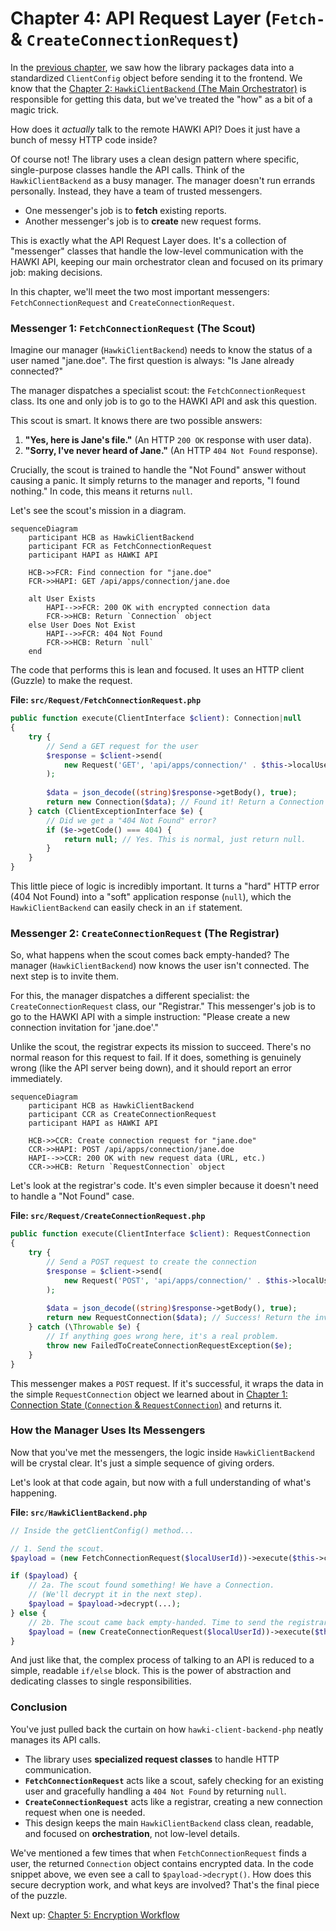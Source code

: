 # Chapter 4: API Request Layer (`Fetch-` & `CreateConnectionRequest`)

In the [previous chapter](clientconfig-the-standardized-payload_1483722428.md), we saw how the library packages data into a standardized `ClientConfig` object before sending it to the frontend. We know that the [Chapter 2: `HawkiClientBackend` (The Main Orchestrator)](hawkiclientbackend-the-main-orchestrator_1464278974.md) is responsible for getting this data, but we've treated the "how" as a bit of a magic trick.

How does it *actually* talk to the remote HAWKI API? Does it just have a bunch of messy HTTP code inside?

Of course not! The library uses a clean design pattern where specific, single-purpose classes handle the API calls. Think of the `HawkiClientBackend` as a busy manager. The manager doesn't run errands personally. Instead, they have a team of trusted messengers.

-   One messenger's job is to **fetch** existing reports.
-   Another messenger's job is to **create** new request forms.

This is exactly what the API Request Layer does. It's a collection of "messenger" classes that handle the low-level communication with the HAWKI API, keeping our main orchestrator clean and focused on its primary job: making decisions.

In this chapter, we'll meet the two most important messengers: `FetchConnectionRequest` and `CreateConnectionRequest`.

### Messenger 1: `FetchConnectionRequest` (The Scout)

Imagine our manager (`HawkiClientBackend`) needs to know the status of a user named "jane.doe". The first question is always: "Is Jane already connected?"

The manager dispatches a specialist scout: the `FetchConnectionRequest` class. Its one and only job is to go to the HAWKI API and ask this question.

This scout is smart. It knows there are two possible answers:
1.  **"Yes, here is Jane's file."** (An HTTP `200 OK` response with user data).
2.  **"Sorry, I've never heard of Jane."** (An HTTP `404 Not Found` response).

Crucially, the scout is trained to handle the "Not Found" answer without causing a panic. It simply returns to the manager and reports, "I found nothing." In code, this means it returns `null`.

Let's see the scout's mission in a diagram.

```mermaid
sequenceDiagram
    participant HCB as HawkiClientBackend
    participant FCR as FetchConnectionRequest
    participant HAPI as HAWKI API

    HCB->>FCR: Find connection for "jane.doe"
    FCR->>HAPI: GET /api/apps/connection/jane.doe

    alt User Exists
        HAPI-->>FCR: 200 OK with encrypted connection data
        FCR->>HCB: Return `Connection` object
    else User Does Not Exist
        HAPI-->>FCR: 404 Not Found
        FCR->>HCB: Return `null`
    end
```

The code that performs this is lean and focused. It uses an HTTP client (Guzzle) to make the request.

**File: `src/Request/FetchConnectionRequest.php`**
```php
public function execute(ClientInterface $client): Connection|null
{
    try {
        // Send a GET request for the user
        $response = $client->send(
            new Request('GET', 'api/apps/connection/' . $this->localUserId)
        );
        
        $data = json_decode((string)$response->getBody(), true);
        return new Connection($data); // Found it! Return a Connection object.
    } catch (ClientExceptionInterface $e) {
        // Did we get a "404 Not Found" error?
        if ($e->getCode() === 404) {
            return null; // Yes. This is normal, just return null.
        }
    }
}
```
This little piece of logic is incredibly important. It turns a "hard" HTTP error (404 Not Found) into a "soft" application response (`null`), which the `HawkiClientBackend` can easily check in an `if` statement.

### Messenger 2: `CreateConnectionRequest` (The Registrar)

So, what happens when the scout comes back empty-handed? The manager (`HawkiClientBackend`) now knows the user isn't connected. The next step is to invite them.

For this, the manager dispatches a different specialist: the `CreateConnectionRequest` class, our "Registrar." This messenger's job is to go to the HAWKI API with a simple instruction: "Please create a new connection invitation for 'jane.doe'."

Unlike the scout, the registrar expects its mission to succeed. There's no normal reason for this request to fail. If it does, something is genuinely wrong (like the API server being down), and it should report an error immediately.

```mermaid
sequenceDiagram
    participant HCB as HawkiClientBackend
    participant CCR as CreateConnectionRequest
    participant HAPI as HAWKI API

    HCB->>CCR: Create connection request for "jane.doe"
    CCR->>HAPI: POST /api/apps/connection/jane.doe
    HAPI-->>CCR: 200 OK with new request data (URL, etc.)
    CCR->>HCB: Return `RequestConnection` object
```

Let's look at the registrar's code. It's even simpler because it doesn't need to handle a "Not Found" case.

**File: `src/Request/CreateConnectionRequest.php`**
```php
public function execute(ClientInterface $client): RequestConnection
{
    try {
        // Send a POST request to create the connection
        $response = $client->send(
            new Request('POST', 'api/apps/connection/' . $this->localUserId)
        );
        
        $data = json_decode((string)$response->getBody(), true);
        return new RequestConnection($data); // Success! Return the invitation.
    } catch (\Throwable $e) {
        // If anything goes wrong here, it's a real problem.
        throw new FailedToCreateConnectionRequestException($e);
    }
}
```
This messenger makes a `POST` request. If it's successful, it wraps the data in the simple `RequestConnection` object we learned about in [Chapter 1: Connection State (`Connection` & `RequestConnection`)](connection-state-connection-requestconnection_1088094409.md) and returns it.

### How the Manager Uses Its Messengers

Now that you've met the messengers, the logic inside `HawkiClientBackend` will be crystal clear. It's just a simple sequence of giving orders.

Let's look at that code again, but now with a full understanding of what's happening.

**File: `src/HawkiClientBackend.php`**
```php
// Inside the getClientConfig() method...

// 1. Send the scout.
$payload = (new FetchConnectionRequest($localUserId))->execute($this->client);

if ($payload) {
    // 2a. The scout found something! We have a Connection.
    // (We'll decrypt it in the next step).
    $payload = $payload->decrypt(...);
} else {
    // 2b. The scout came back empty-handed. Time to send the registrar.
    $payload = (new CreateConnectionRequest($localUserId))->execute($this->client);
}
```
And just like that, the complex process of talking to an API is reduced to a simple, readable `if/else` block. This is the power of abstraction and dedicating classes to single responsibilities.

### Conclusion

You've just pulled back the curtain on how `hawki-client-backend-php` neatly manages its API calls.

-   The library uses **specialized request classes** to handle HTTP communication.
-   **`FetchConnectionRequest`** acts like a scout, safely checking for an existing user and gracefully handling a `404 Not Found` by returning `null`.
-   **`CreateConnectionRequest`** acts like a registrar, creating a new connection request when one is needed.
-   This design keeps the main `HawkiClientBackend` class clean, readable, and focused on **orchestration**, not low-level details.

We've mentioned a few times that when `FetchConnectionRequest` finds a user, the returned `Connection` object contains encrypted data. In the code snippet above, we even see a call to `$payload->decrypt()`. How does this secure decryption work, and what keys are involved? That's the final piece of the puzzle.

Next up: [Chapter 5: Encryption Workflow](encryption-workflow_611751868.md)

